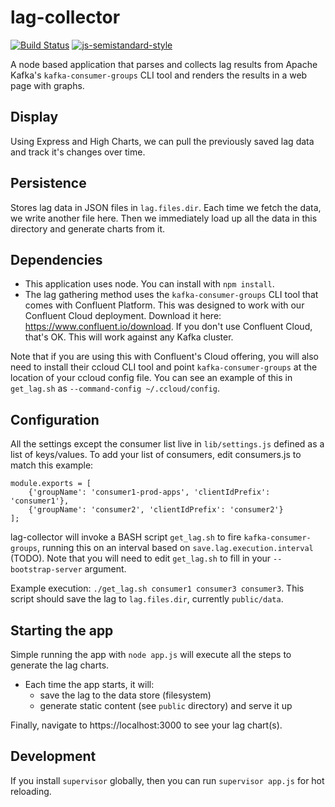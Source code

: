 # lag-collector

[![Build Status](https://travis-ci.com/mrjabba/lag-collector.svg?branch=master)](https://travis-ci.com/mrjabba/lag-collector)
[![js-semistandard-style](https://img.shields.io/badge/code%20style-semistandard-brightgreen.svg?style=flat-square)](https://github.com/Flet/semistandard)

A node based application that parses and collects lag results from Apache Kafka's `kafka-consumer-groups` CLI tool and renders the results in a web page with graphs.

## Display 
Using Express and High Charts, we can pull the previously saved lag data and track it's changes over time. 

## Persistence
Stores lag data in JSON files in `lag.files.dir`. Each time we fetch the data, we write another file here. Then we immediately load up all the data in this directory and generate charts from it.

## Dependencies
- This application uses node. You can install with `npm install`.
- The lag gathering method uses the `kafka-consumer-groups` CLI tool that comes with Confluent Platform. This was designed to work with our Confluent Cloud deployment. Download it here: https://www.confluent.io/download. If you don't use Confluent Cloud, that's OK. This will work against any Kafka cluster. 

Note that if you are using this with Confluent's Cloud offering, you will also need to install their ccloud CLI tool and point `kafka-consumer-groups` at the location of your ccloud config file. You can see an example of this in `get_lag.sh` as `--command-config ~/.ccloud/config`.

## Configuration
All the settings except the consumer list live in `lib/settings.js` defined as a list of keys/values.
To add your list of consumers, edit consumers.js to match this example:
```
module.exports = [
    {'groupName': 'consumer1-prod-apps', 'clientIdPrefix': 'consumer1'},
    {'groupName': 'consumer2', 'clientIdPrefix': 'consumer2'}
];

```
lag-collector will invoke a BASH script `get_lag.sh` to fire `kafka-consumer-groups`, running this on an interval based on `save.lag.execution.interval` (TODO). Note that you will need to edit `get_lag.sh` to fill in your `--bootstrap-server` argument.

Example execution: `./get_lag.sh consumer1 consumer3 consumer3`.
This script should save the lag to `lag.files.dir`, currently `public/data`.

## Starting the app
Simple running the app with `node app.js` will execute all the steps to generate the lag charts. 
- Each time the app starts, it will:
    * save the lag to the data store (filesystem)
    * generate static content (see `public` directory) and serve it up

Finally, navigate to https://localhost:3000 to see your lag chart(s).

## Development
If you install `supervisor` globally, then you can run `supervisor app.js` for hot reloading.

